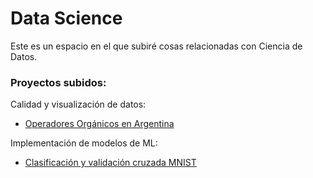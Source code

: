 # Data Science

Este es un espacio en el que subiré cosas relacionadas con Ciencia de Datos.

### Proyectos subidos:

Calidad y visualización de datos:
- [Operadores Orgánicos en Argentina](proyectos/operadores_organicos_arg)

Implementación de modelos de ML:
- [Clasificación y validación cruzada MNIST](proyectos/mnist)
